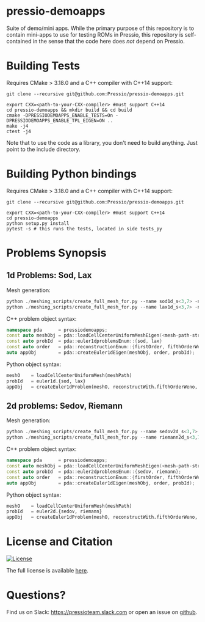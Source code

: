 # pressio-demoapps

Suite of demo/mini apps.
While the primary purpose of this repository is to contain mini-apps
to use for testing ROMs in Pressio, this repository is self-contained in the sense
that the code here does *not* depend on Pressio.

# Building Tests
Requires CMake > 3.18.0 and a C++ compiler with C++14 support:

```
git clone --recursive git@github.com:Pressio/pressio-demoapps.git

export CXX=<path-to-your-CXX-compiler> #must support C++14
cd pressio-demoapps && mkdir build && cd build
cmake -DPRESSIODEMOAPPS_ENABLE_TESTS=On -DPRESSIODEMOAPPS_ENABLE_TPL_EIGEN=ON ..
make -j4
ctest -j4
```
Note that to use the code as a library, you don't need to build anything.
Just point to the include directory.

# Building Python bindings
Requires CMake > 3.18.0 and a C++ compiler with C++14 support:

```
git clone --recursive git@github.com:Pressio/pressio-demoapps.git

export CXX=<path-to-your-CXX-compiler> #must support C++14
cd pressio-demoapps
python setup.py install
pytest -s # this runs the tests, located in side tests_py
```


# Problems Synopsis

## 1d Problems: Sod, Lax

Mesh generation:
```py
python ./meshing_scripts/create_full_mesh_for.py --name sod1d_s<3,7> -n <N> -outDir <somewhere>
python ./meshing_scripts/create_full_mesh_for.py --name lax1d_s<3,7> -n <N> -outDir <somewhere>
```

C++ problem object syntax:
```c++
namespace pda      = pressiodemoapps;
const auto meshObj = pda::loadCellCenterUniformMeshEigen(<mesh-path-string>);
const auto probId  = pda::euler1dproblemsEnum::{sod, lax}
const auto order   = pda::reconstructionEnum::{firstOrder, fifthOrderWeno};
auto appObj        = pda::createEuler1dEigen(meshObj, order, probId);
```

Python object syntax:
```py
meshO    = loadCellCenterUniformMesh(meshPath)
probId   = euler1d.{sod, lax}
appObj   = createEuler1dProblem(meshO, reconstructWith.fifthOrderWeno, probId)
```

## 2d problems: Sedov, Riemann

Mesh generation:
```py
python ./meshing_scripts/create_full_mesh_for.py --name sedov2d_s<3,7> -n <Nx> <Ny> -outDir <somewhere>
python ./meshing_scripts/create_full_mesh_for.py --name riemann2d_s<3,7> -n <Nx> <Ny> -outDir <somewhere>
```

C++ problem object syntax:
```c++
namespace pda      = pressiodemoapps;
const auto meshObj = pda::loadCellCenterUniformMeshEigen(<mesh-path-string>);
const auto probId  = pda::euler2dproblemsEnum::{sedov, riemann};
const auto order   = pda::reconstructionEnum::{firstOrder, fifthOrderWeno};
auto appObj        = pda::createEuler1dEigen(meshObj, order, probId);
```

Python object syntax:
```py
meshO    = loadCellCenterUniformMesh(meshPath)
probId   = euler2d.{sedov, riemann}
appObj   = createEuler1dProblem(meshO, reconstructWith.fifthOrderWeno, probId)

```



# License and Citation
[![License](https://img.shields.io/badge/License-BSD%203--Clause-blue.svg)](https://opensource.org/licenses/BSD-3-Clause)

The full license is available [here](https://pressio-demosapps.github.io/various/license/).

# Questions?
Find us on Slack: https://pressioteam.slack.com or open an issue on [github](https://github.com/Pressio/pressio-tutorials).
